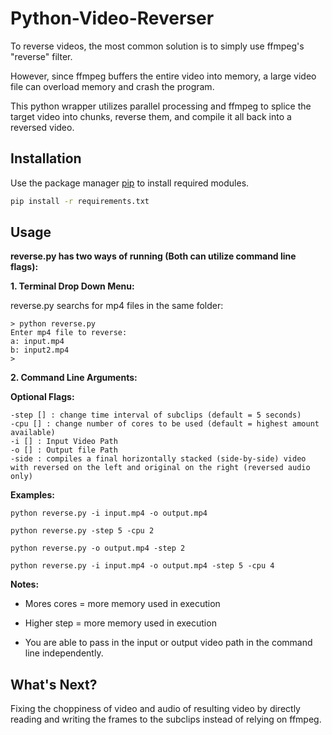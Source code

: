 # Python-Video-Reverser

To reverse videos, the most common solution is to simply use ffmpeg's "reverse" filter.

However, since ffmpeg buffers the entire video into memory, a large video file can overload memory and crash the program.

This python wrapper utilizes parallel processing and ffmpeg to splice the target video into chunks, reverse them, and compile it all back into a reversed video.



## Installation

Use the package manager [pip](https://pip.pypa.io/en/stable/) to install required modules.

```bash
pip install -r requirements.txt
```

## Usage

**reverse.py has two ways of running (Both can utilize command line flags):**

**1. Terminal Drop Down Menu:**

reverse.py searchs for mp4 files in the same folder:
```
> python reverse.py
Enter mp4 file to reverse:
a: input.mp4
b: input2.mp4
>
```
**2. Command Line Arguments:**

**Optional Flags:**
```
-step [] : change time interval of subclips (default = 5 seconds)
-cpu [] : change number of cores to be used (default = highest amount available)
-i [] : Input Video Path
-o [] : Output file Path
-side : compiles a final horizontally stacked (side-by-side) video with reversed on the left and original on the right (reversed audio only)
```

**Examples:**

```
python reverse.py -i input.mp4 -o output.mp4

python reverse.py -step 5 -cpu 2

python reverse.py -o output.mp4 -step 2

python reverse.py -i input.mp4 -o output.mp4 -step 5 -cpu 4
```

**Notes:**

- Mores cores = more memory used in execution 

- Higher step = more memory used in execution

- You are able to pass in the input or output video path in the command line independently.

## What's Next?

Fixing the choppiness of video and audio of resulting video by directly reading and writing the frames to the subclips instead of relying on ffmpeg.


